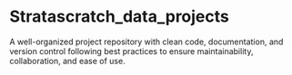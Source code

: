 # Stratascratch_data_projects
A well-organized project repository with clean code, documentation, and version control following best practices to ensure maintainability, collaboration, and ease of use.
